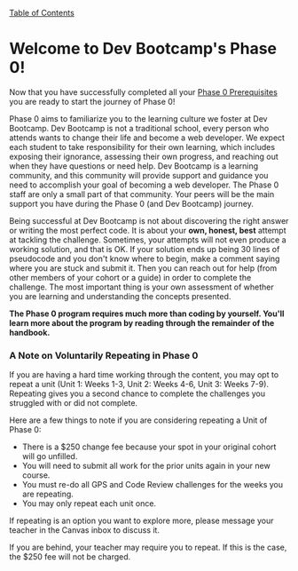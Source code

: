 [Table of Contents](README.md)

# Welcome to Dev Bootcamp's Phase 0!

Now that you have successfully completed all your [Phase 0 Prerequisites](https://github.com/Devbootcamp/phase-0-handbook/blob/master/phase-0-prerequisites.md) you are ready to start the journey of Phase 0!

Phase 0 aims to familiarize you to the learning culture we foster at Dev Bootcamp. Dev Bootcamp is not a traditional school, every person who attends wants to change their life and become a web developer. We expect each student to take responsibility for their own learning, which includes exposing their ignorance, assessing their own progress, and reaching out when they have questions or need help. Dev Bootcamp is a learning community, and this community will provide support and guidance you need to accomplish your goal of becoming a web developer. The Phase 0 staff are only a small part of that community. Your peers will be the main support you have during the Phase 0 (and Dev Bootcamp) journey.

Being successful at Dev Bootcamp is not about discovering the right answer or writing the most perfect code. It is about your **own, honest, best** attempt at tackling the challenge. Sometimes, your attempts will not even produce a working solution, and that is OK. If your solution ends up being 30 lines of pseudocode and you don't know where to begin, make a comment saying where you are stuck and submit it. Then you can reach out for help (from other members of your cohort or a guide) in order to complete the challenge. The most important thing is your own assessment of whether you are learning and understanding the concepts presented.

**The Phase 0 program requires much more than coding by yourself. You'll learn more about the program by reading through the remainder of the handbook.**


### A Note on Voluntarily Repeating in Phase 0

If you are having a hard time working through the content, you may opt to repeat a unit (Unit 1: Weeks 1-3, Unit 2: Weeks 4-6, Unit 3: Weeks 7-9). Repeating gives you a second chance to complete the challenges you struggled with or did not complete.

Here are a few things to note if you are considering repeating a Unit of Phase 0:
* There is a $250 change fee because your spot in your original cohort will go unfilled.
* You will need to submit all work for the prior units again in your new course.
* You must re-do all GPS and Code Review challenges for the weeks you are repeating.
* You may only repeat each unit once.

If repeating is an option you want to explore more, please message your teacher in the Canvas inbox to discuss it.

If you are behind, your teacher may require you to repeat. If this is the case, the $250 fee will not be charged.
